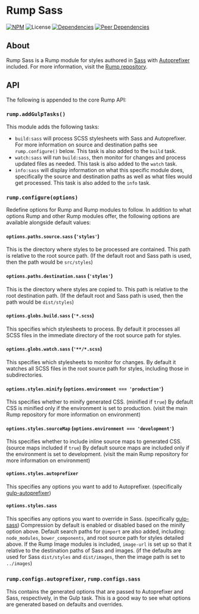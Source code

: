 # Rump Sass
[![NPM](http://img.shields.io/npm/v/rump-sass.svg?style=flat-square)](https://www.npmjs.org/package/rump-sass)
![License](http://img.shields.io/npm/l/rump-sass.svg?style=flat-square)
[![Dependencies](http://img.shields.io/david/rumps/rump-sass.svg?style=flat-square)](https://david-dm.org/rumps/rump-sass)
[![Peer Dependencies](http://img.shields.io/david/peer/rumps/rump-sass.svg?style=flat-square)](https://david-dm.org/rumps/rump-sass#info=peerDependencies)


## About
Rump Sass is a Rump module for styles authored in [Sass](http://sass-lang.com/)
with [Autoprefixer](https://github.com/postcss/autoprefixer) included. For more
information, visit the
[Rump repository](https://github.com/rumps/rump).


## API
The following is appended to the core Rump API:

### `rump.addGulpTasks()`
This module adds the following tasks:

- `build:sass` will process SCSS stylesheets with Sass and Autoprefixer. For
more information on source and destination paths see `rump.configure()` below.
This task is also added to the `build` task.
- `watch:sass` will run `build:sass`, then monitor for changes and process
updated files as needed. This task is also added to the `watch` task.
- `info:sass` will display information on what this specific module does,
specifically the source and destination paths as well as what files would get
processed. This task is also added to the `info` task.

### `rump.configure(options)`
Redefine options for Rump and Rump modules to follow. In addition to what
options Rump and other Rump modules offer, the following options are
available alongside default values:

#### `options.paths.source.sass` (`'styles'`)
This is the directory where styles to be processed are contained. This path is
relative to the root source path. (If the default root and Sass path is used,
then the path would be `src/styles`)

#### `options.paths.destination.sass` (`'styles'`)
This is the directory where styles are copied to. This path is relative to the
root destination path. (If the default root and Sass path is used, then the
path would be `dist/styles`)

#### `options.globs.build.sass` (`'*.scss`)
This specifies which stylesheets to process. By default it processes all SCSS
files in the immediate directory of the root source path for styles.

#### `options.globs.watch.sass` (`'**/*.scss`)
This specifies which stylesheets to monitor for changes. By default it watches
all SCSS files in the root source path for styles, including those in
subdirectories.

#### `options.styles.minify` (`options.environment === 'production'`)
This specifies whether to minify generated CSS. (minified if `true`) By default
CSS is minified only if the environment is set to production. (visit the main
Rump repository for more information on environment)

#### `options.styles.sourceMap` (`options.environment === 'development'`)
This specifies whether to include inline source maps to generated CSS. (source
maps included if `true`) By default source maps are included only if the
environment is set to development. (visit the main Rump repository for more
information on environment)

#### `options.styles.autoprefixer`
This specifies any options you want to add to Autoprefixer. (specifically
[gulp-autoprefixer](https://github.com/sindresorhus/gulp-autoprefixer))

#### `options.styles.sass`
This specifies any options you want to override in Sass. (specifically
[gulp-sass](https://github.com/dlmanning/gulp-sass)) Compression by default is
enabled or disabled based on the minify option above. Default search paths for
`@import` are also added, including: `node_modules`, `bower_components`, and
root source path for styles detailed above. If the Rump Image modules is
included, `image-url` is set up so that it relative to the destination paths of
Sass and images. (if the defaults are used for Sass `dist/styles`
and `dist/images`, then the image path is set to `../images`)

### `rump.configs.autoprefixer`, `rump.configs.sass`
This contains the generated options that are passed to Autoprefixer and Sass,
respectively, in the Gulp task. This is a good way to see what options are
generated based on defaults and overrides.
